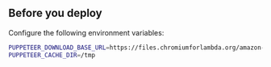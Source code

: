 ## Before you deploy

Configure the following environment variables:

```bash
PUPPETEER_DOWNLOAD_BASE_URL=https://files.chromiumforlambda.org/amazon-linux-2023/x86_64
PUPPETEER_CACHE_DIR=/tmp
```
